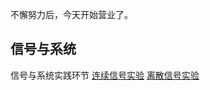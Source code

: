 不懈努力后，今天开始营业了。

## 信号与系统

信号与系统实践环节
[连续信号实验](https://github.com/xtyzuishuai/xtyzuishuai.github.io/tree/main/lxxh)
[离散信号实验](https://github.com/xtyzuishuai/xtyzuishuai.github.io/tree/main/lsxh)


